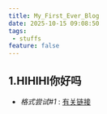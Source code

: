 ```yaml
---
title: My_First_Ever_Blog
date: 2025-10-15 09:08:50
tags:
 - stuffs
feature: false
---
```


## 1.HIHIHI你好吗
- *格式尝试#1* : [有关链接](https://www.bilibili.com/)

